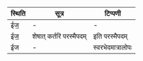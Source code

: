 | स्थिति | सूत्र | टिप्पणी |
| ----- | ------- | ------ |
| ईज॒ | - | - |
| ईज॒ | शेषात् कर्तरि परस्मैपदम् | इति परस्मैपदम् |
| ईज | - | स्वरभेदमात्रालोपः |
